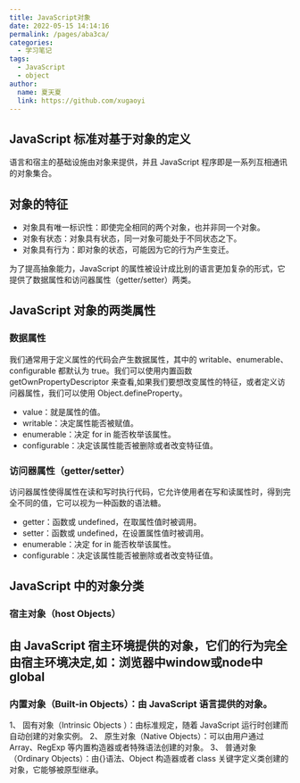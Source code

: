 ```yaml
---
title: JavaScript对象
date: 2022-05-15 14:14:16
permalink: /pages/aba3ca/
categories:
  - 学习笔记
tags:
  - JavaScript
  - object
author: 
  name: 夏天夏
  link: https://github.com/xugaoyi
---
```

## JavaScript 标准对基于对象的定义
语言和宿主的基础设施由对象来提供，并且 JavaScript 程序即是一系列互相通讯的对象集合。
## 对象的特征
- 对象具有唯一标识性：即使完全相同的两个对象，也并非同一个对象。
- 对象有状态：对象具有状态，同一对象可能处于不同状态之下。
- 对象具有行为：即对象的状态，可能因为它的行为产生变迁。

为了提高抽象能力，JavaScript 的属性被设计成比别的语言更加复杂的形式，它提供了数据属性和访问器属性（getter/setter）两类。

## JavaScript 对象的两类属性
### 数据属性
我们通常用于定义属性的代码会产生数据属性，其中的 writable、enumerable、configurable 都默认为 true。我们可以使用内置函数 getOwnPropertyDescriptor 来查看,如果我们要想改变属性的特征，或者定义访问器属性，我们可以使用 Object.defineProperty。
- value：就是属性的值。
- writable：决定属性能否被赋值。
- enumerable：决定 for in 能否枚举该属性。
- configurable：决定该属性能否被删除或者改变特征值。

### 访问器属性（getter/setter）
访问器属性使得属性在读和写时执行代码，它允许使用者在写和读属性时，得到完全不同的值，它可以视为一种函数的语法糖。
- getter：函数或 undefined，在取属性值时被调用。
- setter：函数或 undefined，在设置属性值时被调用。
- enumerable：决定 for in 能否枚举该属性。
- configurable：决定该属性能否被删除或者改变特征值。


## JavaScript 中的对象分类

### 宿主对象（host Objects）
由 JavaScript 宿主环境提供的对象，它们的行为完全由宿主环境决定,如：浏览器中window或node中global
  - 

### 内置对象（Built-in Objects）：由 JavaScript 语言提供的对象。
  1、 固有对象（Intrinsic Objects ）：由标准规定，随着 JavaScript 运行时创建而自动创建的对象实例。
  2、 原生对象（Native Objects）：可以由用户通过 Array、RegExp 等内置构造器或者特殊语法创建的对象。
  3、 普通对象（Ordinary Objects）：由{}语法、Object 构造器或者 class 关键字定义类创建的对象，它能够被原型继承。